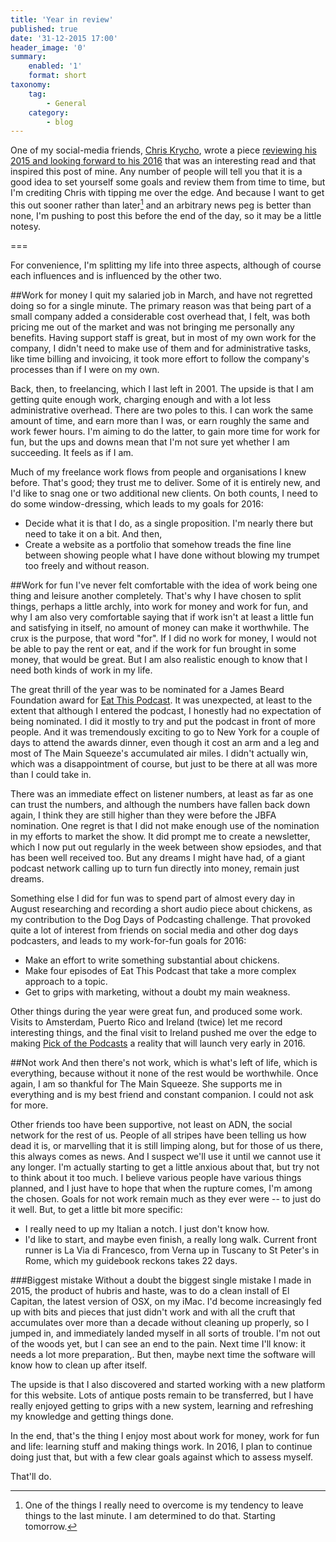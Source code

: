 ```yaml
---
title: 'Year in review'
published: true
date: '31-12-2015 17:00'
header_image: '0'
summary:
    enabled: '1'
    format: short
taxonomy:
    tag:
        - General
    category:
        - blog
---
```


One of my social-media friends, [Chris Krycho](https://alpha.app.net/chriskrycho), wrote a piece [reviewing his 2015 and looking forward to his 2016](http://www.chriskrycho.com/2015/thoughts-on-2015-and-2016.html) that was an interesting read and that inspired this post of mine. Any number of people will tell you that it is a good idea to set yourself some goals and review them from time to time, but I'm crediting Chris with tipping me over the edge. And because I want to get this out sooner rather than later[^1] and an arbitrary news peg is better than none, I'm pushing to post this before the end of the day, so it may be a little notesy. 

===

[^1]: One of the things I really need to overcome is my tendency to leave things to the last minute. I am determined to do that. Starting tomorrow.

For convenience, I'm splitting my life into three aspects, although of course each influences and is influenced by the other two.

##Work for money
I quit my salaried job in March, and have not regretted doing so for a single minute. The primary reason was that being part of a small company added a considerable cost overhead that, I felt, was both pricing me out of the market and was not bringing me personally any benefits. Having support staff is great, but in most of my own work for the company, I didn't need to make use of them and for administrative tasks, like time billing and invoicing, it took more effort to follow the company's processes than if I were on my own.

Back, then, to freelancing, which I last left in 2001. The upside is that I am getting quite enough work, charging enough and with a lot less administrative overhead. There are two poles to this. I can work the same amount of time, and earn more than I was, or earn roughly the same and work fewer hours. I'm aiming to do the latter, to gain more time for work for fun, but the ups and downs mean that I'm not sure yet whether I am succeeding. It feels as if I am.

Much of my freelance work flows from people and organisations I knew before. That's good; they trust me to deliver. Some of it is entirely new, and I'd like to snag one or two additional new clients. On both counts, I need to do some window-dressing, which leads to my goals for 2016:

* Decide what it is that I do, as a single proposition. I'm nearly there but need to take it on a bit. And then, 
* Create a website as a portfolio that somehow treads the fine line between showing people what I have done without blowing my trumpet too freely and without reason.

##Work for fun
I've never felt comfortable with the idea of work being one thing and leisure another completely. That's why I have chosen to split things, perhaps a little archly, into work for money and work for fun, and why I am also very comfortable saying that if work isn't at least a little fun and satisfying in itself, no amount of money can make it worthwhile. The crux is the purpose, that word "for". If I did no work for money, I would not be able to pay the rent or eat, and if the work for fun brought in some money, that would be great. But I am also realistic enough to know that I need both kinds of work in my life.

The great thrill of the year was to be nominated for a James Beard Foundation award for [Eat This Podcast](http://eatthispodcast.com). It was unexpected, at least to the extent that although I entered the podcast, I honestly had no expectation of being nominated. I did it mostly to try and put the podcast in front of more people. And it was tremendously exciting to go to New York for a couple of days to attend the awards dinner, even though it cost an arm and a leg and most of The Main Squeeze's accumulated air miles. I didn't actually win, which was a disappointment of course, but just to be there at all was more than I could take in.

There was an immediate effect on listener numbers, at least as far as one can trust the numbers, and although the numbers have fallen back down again, I think they are still higher than they were before the JBFA nomination. One regret is that I did not make enough use of the nomination in my efforts to market the show. It did prompt me to create a newsletter, which I now put out regularly in the week between show epsiodes, and that has been well received too. But any dreams I might have had, of a giant podcast network calling up to turn fun directly into money, remain just dreams. 

Something else I did for fun was to spend part of almost every day in August researching and recording a short audio piece about chickens, as my contribution to the Dog Days of Podcasting challenge. That provoked quite a lot of interest from friends on social media and other dog days podcasters, and leads to my work-for-fun goals for 2016:

* Make an effort to write something substantial about chickens. 
* Make four episodes of Eat This Podcast that take a more complex approach to a topic.
* Get to grips with marketing, without a doubt my main weakness.

Other things during the year were great fun, and produced some work. Visits to Amsterdam, Puerto Rico and Ireland (twice) let me record interesting things, and the final visit to Ireland pushed me over the edge to making [Pick of the Podcasts](http://potp.it) a reality that will launch very early in 2016.

##Not work
And then there's not work, which is what's left of life, which is everything, because without it none of the rest would be worthwhile. Once again, I am so thankful for The Main Squeeze. She supports me in everything and is my best friend and constant companion. I could not ask for more.

Other friends too have been supportive, not least on ADN, the social network for the rest of us. People of all stripes have been telling us how dead it is, or marvelling that it is still limping along, but for those of us there, this always comes as news. And I suspect we'll use it until we cannot use it any longer. I'm actually starting to get a little anxious about that, but try not to think about it too much. I believe various people have various things planned, and I just have to hope that when the rupture comes, I'm among the chosen. Goals for not work remain much as they ever were -- to just do it well. But, to get a little bit more specific:

* I really need to up my Italian a notch. I just don't know how. 
* I'd like to start, and maybe even finish, a really long walk. Current front runner is La Via di Francesco, from Verna up in Tuscany to St Peter's in Rome, which my guidebook reckons takes 22 days. 

###Biggest mistake
Without a doubt the biggest single mistake I made in 2015, the product of hubris and haste, was to do a clean install of El Capitan, the latest version of OSX, on my iMac. I'd become increasingly fed up with bits and pieces that just didn't work and with all the cruft that accumulates over more than a decade without cleaning up properly, so I jumped in, and immediately landed myself in all sorts of trouble. I'm not out of the woods yet, but I can see an end to the pain. Next time I'll know: it needs a lot more preparation,. But then, maybe next time the software will know how to clean up after itself.

The upside is that I also discovered and started working with a new platform for this website. Lots of antique posts remain to be transferred, but I have really enjoyed getting to grips with a new system, learning and refreshing my knowledge and getting things done.

In the end, that's the thing I enjoy most about work for money, work for fun and life: learning stuff and making things work. In 2016, I plan to continue doing just that, but with a few clear goals against which to assess myself.

That'll do.